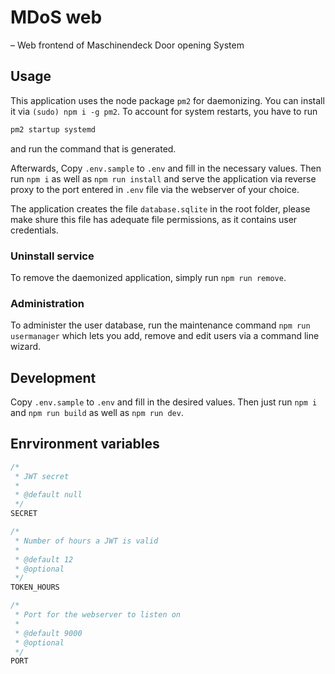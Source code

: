 # MDoS web
– Web frontend of Maschinendeck Door opening System

## Usage
This application uses the node package `pm2` for daemonizing. You can install it via `(sudo) npm i -g pm2`. To account for system restarts, you have to run

```bash
pm2 startup systemd
```

and run the command that is generated.

Afterwards, Copy `.env.sample` to `.env` and fill in the necessary values. Then run `npm i` as well as `npm run install` and serve the application via reverse
proxy to the port entered in `.env` file via the webserver of your choice.

The application creates the file `database.sqlite` in the root folder, please make shure this file has adequate file permissions, as it contains user credentials.

### Uninstall service
To remove the daemonized application, simply run `npm run remove`.

### Administration
To administer the user database, run the maintenance command `npm run usermanager` which lets you add, remove and edit users via a command line wizard.

## Development
Copy `.env.sample` to `.env` and fill in the desired values. Then just run `npm i` and `npm run build` as well as `npm run dev`.

## Enrvironment variables
```javascript
/*
 * JWT secret
 *
 * @default null
 */
SECRET

/*
 * Number of hours a JWT is valid
 *
 * @default 12
 * @optional
 */
TOKEN_HOURS

/*
 * Port for the webserver to listen on
 *
 * @default 9000
 * @optional
 */
PORT
```